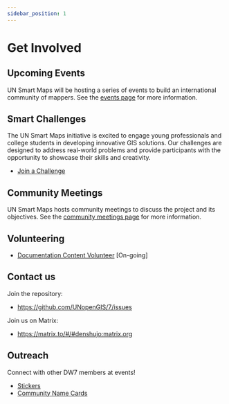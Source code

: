 ```yaml
---
sidebar_position: 1
---
```


# Get Involved

## Upcoming Events

UN Smart Maps will be hosting a series of events to build an international community of mappers. See the [events page](./events) for more information.

## Smart Challenges

The UN Smart Maps initiative is excited to engage young professionals and college students in developing innovative GIS solutions. Our challenges are designed to address real-world problems and provide participants with the opportunity to showcase their skills and creativity.

- [Join a Challenge](./challenges)

## Community Meetings

UN Smart Maps hosts community meetings to discuss the project and its objectives. See the [community meetings page](./community-meetings) for more information.

## Volunteering

- [Documentation Content Volunteer](./volunteer/document-content-volunteer.md) [On-going]

## Contact us

Join the repository:

- https://github.com/UNopenGIS/7/issues

Join us on Matrix:

- https://matrix.to/#/#denshujo:matrix.org

## Outreach

Connect with other DW7 members at events!
- [Stickers](https://github.com/UNopenGIS/7/issues/88)
- [Community Name Cards](https://github.com/UNopenGIS/7/issues/115)